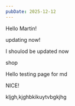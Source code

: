 ```yaml
---
pubDate: 2025-12-12
---
```


Hello Martin!

updating now!

I shoulod be updated now

shop

Hello testing page for md


NICE!


kljgh,kjghbkikuytvbgkjhg
